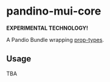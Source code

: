 # pandino-mui-core

**EXPERIMENTAL TECHNOLOGY!**

A Pandio Bundle wrapping [prop-types](https://github.com/facebook/prop-types).

## Usage

TBA
